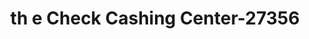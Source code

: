 ---
f_zip-code: 36535
f_state-code: AL
title: th e Check Cashing Center-27356
f_phone: 251-971-2274
f_city-only: Foley
f_address: 500 N Mckenzie Street Foley
f_location-unique-id: '27356'
slug: th-e-check-cashing-center-27356
updated-on: '2024-05-30T13:46:58.046Z'
created-on: '2024-05-30T13:36:59.803Z'
published-on: '2024-05-30T13:54:32.469Z'
f_city-state: cms/city/foley-al.md
f_company: cms/company/th-e-check-cashing-center.md
f_state: cms/state/alabama.md
layout: '[payday-loan].html'
tags: payday-loan
---